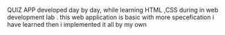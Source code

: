  QUIZ APP developed day by day, while learning HTML ,CSS during in web development lab .
 this web application is basic with more specefication i have learned then i implemented it all by my own 
 

